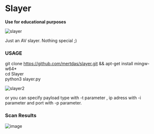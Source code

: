 # Slayer

<b>Use for educational purposes</b><br>

![slayer](https://user-images.githubusercontent.com/48562581/152685082-aa292a0e-7683-4612-9105-ed34ec158e21.PNG)

Just an AV slayer. Nothing special ;)



### USAGE
git clone https://github.com/mertdas/slayer.git && apt-get install mingw-w64*<br>
cd Slayer<br>
python3 slayer.py

![slayer2](https://user-images.githubusercontent.com/48562581/172180422-7ce15153-a184-477a-839c-d51094bb61f6.png)

or you can specify payload type with -t parameter , ip adress with -i parameter and port with -p parameter.

### Scan Results

![image](https://user-images.githubusercontent.com/48562581/152684537-d445638f-c73b-46cb-a809-dfaa5a65b334.png)
